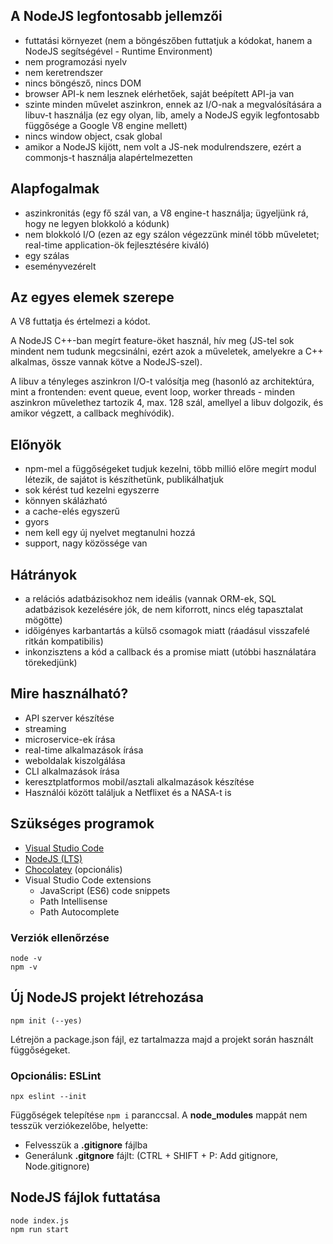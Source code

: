 ## A NodeJS legfontosabb jellemzői


* futtatási környezet (nem a böngészőben futtatjuk a kódokat, hanem a NodeJS segítségével - Runtime Environment)
* nem programozási nyelv
* nem keretrendszer
* nincs böngésző, nincs DOM
* browser API-k nem lesznek elérhetőek, saját beépített API-ja van
* szinte minden művelet aszinkron, ennek az I/O-nak a megvalósítására a libuv-t használja (ez egy olyan, lib, amely a NodeJS egyik legfontosabb függősége a Google V8 engine mellett)
* nincs window object, csak global
* amikor a NodeJS kijött, nem volt a JS-nek modulrendszere, ezért a commonjs-t használja alapértelmezetten

## Alapfogalmak
* aszinkronitás (egy fő szál van, a V8 engine-t használja; ügyeljünk rá, hogy ne legyen blokkoló a kódunk)
* nem blokkoló I/O (ezen az egy szálon végezzünk minél több műveletet; real-time application-ök fejlesztésére kiváló)
* egy szálas
* eseményvezérelt


## Az egyes elemek szerepe
A V8 futtatja és értelmezi a kódot.

A NodeJS C++-ban megírt feature-öket használ, hív meg (JS-tel sok mindent nem tudunk megcsinálni, ezért azok a műveletek, amelyekre a C++ alkalmas, össze vannak kötve a NodeJS-szel).

A libuv a tényleges aszinkron I/O-t valósítja meg (hasonló az architektúra, mint a frontenden: event queue, event loop, worker threads - minden aszinkron művelethez tartozik 4, max. 128 szál, amellyel a libuv dolgozik, és amikor végzett, a callback meghívódik).



## Előnyök

* npm-mel a függőségeket tudjuk kezelni, több millió előre megírt modul létezik, de sajátot is készíthetünk, publikálhatjuk
* sok kérést tud kezelni egyszerre
* könnyen skálázható
* a cache-elés egyszerű
* gyors
* nem kell egy új nyelvet megtanulni hozzá
* support, nagy közössége van

## Hátrányok

* a relációs adatbázisokhoz nem ideális (vannak ORM-ek, SQL adatbázisok kezelésére jók, de nem kiforrott, nincs elég tapasztalat mögötte)
* időigényes karbantartás a külső csomagok miatt (ráadásul visszafelé ritkán kompatibilis)
* inkonzisztens a kód a callback és a promise miatt (utóbbi használatára törekedjünk)

## Mire használható?

* API szerver készítése
* streaming
* microservice-ek írása
* real-time alkalmazások írása
* weboldalak kiszolgálása
* CLI alkalmazások írása
* keresztplatformos mobil/asztali alkalmazások készítése
* Használói között találjuk a Netflixet és a NASA-t is

## Szükséges programok

* [Visual Studio Code](https://code.visualstudio.com/download)
* [NodeJS (LTS)](https://nodejs.org/en/download/)
* [Chocolatey](https://chocolatey.org/install) (opcionális)
* Visual Studio Code extensions
    * JavaScript (ES6) code snippets
    * Path Intellisense
    * Path Autocomplete

### Verziók ellenőrzése

```
node -v
npm -v
```

## Új NodeJS projekt létrehozása


```
npm init (--yes)
```

Létrejön a package.json fájl, ez tartalmazza majd a projekt során használt függőségeket.

### Opcionális: ESLint


```
npx eslint --init
```

Függőségek telepítése `npm i` paranccsal. A **node_modules** mappát nem tesszük verziókezelőbe, helyette:

* Felvesszük a **.gitignore** fájlba
* Generálunk **.gitgnore** fájlt: (CTRL + SHIFT + P: Add gitignore, Node.gitignore)

## NodeJS fájlok futtatása


```
node index.js
npm run start
```
